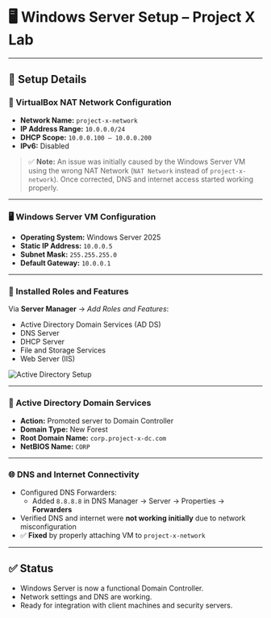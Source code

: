 # 🖥️ Windows Server Setup – Project X Lab


---
## 🔧 Setup Details

### 🧱 VirtualBox NAT Network Configuration

- **Network Name:** `project-x-network`
- **IP Address Range:** `10.0.0.0/24`
- **DHCP Scope:** `10.0.0.100 – 10.0.0.200`
- **IPv6:** Disabled

> ✅ **Note:** An issue was initially caused by the Windows Server VM using the wrong NAT Network (`NAT Network` instead of `project-x-network`). Once corrected, DNS and internet access started working properly.

---

### 🖥️ Windows Server VM Configuration

- **Operating System:** Windows Server 2025
- **Static IP Address:** `10.0.0.5`
- **Subnet Mask:** `255.255.255.0`
- **Default Gateway:** `10.0.0.1`

---

### 🔌 Installed Roles and Features

Via **Server Manager** → *Add Roles and Features*:
- Active Directory Domain Services (AD DS)
- DNS Server
- DHCP Server
- File and Storage Services
- Web Server (IIS)

![Active Directory Setup](./assets/screenshot/servers.avif)

---

### 🧩 Active Directory Domain Services

- **Action:** Promoted server to Domain Controller
- **Domain Type:** New Forest
- **Root Domain Name:** `corp.project-x-dc.com`
- **NetBIOS Name:** `CORP`

---

### 🌐 DNS and Internet Connectivity

- Configured DNS Forwarders:
  - Added `8.8.8.8` in DNS Manager → Server → Properties → **Forwarders**
- Verified DNS and internet were **not working initially** due to network misconfiguration
- ✅ **Fixed** by properly attaching VM to `project-x-network`

---

## ✅ Status

- Windows Server is now a functional Domain Controller.
- Network settings and DNS are working.
- Ready for integration with client machines and security servers.

